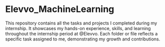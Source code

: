# Elevvo_MachineLearning
This repository contains all the tasks and projects I completed during my internship. It showcases my hands-on experience, skills, and learning throughout the internship period at @Elevvo. Each folder or file reflects a specific task assigned to me, demonstrating my growth and contributions.
